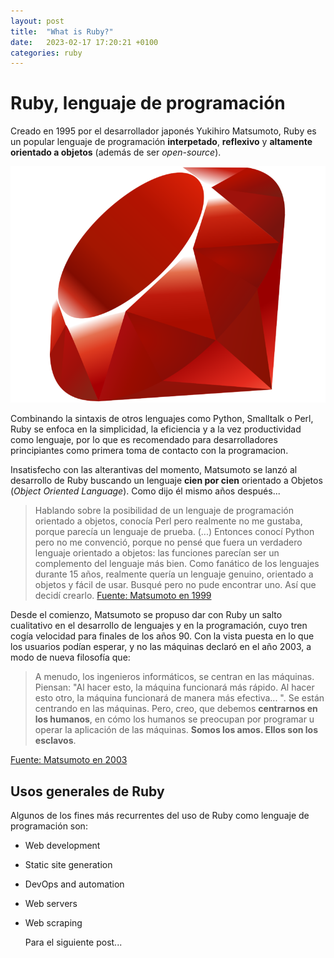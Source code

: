 ```yaml
---
layout: post
title:  "What is Ruby?"
date:   2023-02-17 17:20:21 +0100
categories: ruby
---
```

# Ruby, lenguaje de programación

Creado en 1995 por el desarrollador japonés Yukihiro Matsumoto, Ruby es un popular lenguaje de programación **interpetado**, **reflexivo** y **altamente orientado a objetos** (además de ser *open-source*).

![Logo de Ruby](../assets/logo.png)

Combinando la sintaxis de otros lenguajes como Python, Smalltalk o Perl, Ruby se enfoca en la simplicidad, la eficiencia y a la vez productividad como lenguaje, por lo que es recomendado para desarrolladores principiantes como primera toma de contacto con la programacion.

Insatisfecho con las alterantivas del momento, Matsumoto se lanzó al desarrollo de Ruby buscando un lenguaje **cien por cien** orientado a Objetos (*Object Oriented Language*). Como dijo él mismo años después...


> Hablando sobre la posibilidad de un lenguaje de programación orientado a objetos, conocía Perl pero realmente no me gustaba, porque parecía un lenguaje de prueba. (...) Entonces conocí Python pero no me convenció, porque no pensé que fuera un verdadero lenguaje orientado a objetos: las funciones parecían ser un complemento del lenguaje más bien. Como fanático de los lenguajes durante 15 años, realmente quería un lenguaje genuino, orientado a objetos y fácil de usar. Busqué pero no pude encontrar uno. Así que decidí crearlo. [Fuente: Matsumoto en 1999](https://ruby-doc.org/docs/ruby-doc-bundle/FAQ/FAQ.html)


Desde el comienzo, Matsumoto se propuso dar con Ruby un salto cualitativo en el desarrollo de lenguajes y en la programación, cuyo tren cogía velocidad para finales de los años 90. Con la vista puesta en lo que los usuarios podían esperar, y no las máquinas declaró en el año 2003, a modo de nueva filosofía que:

>  A menudo, los ingenieros informáticos, se centran en las máquinas. Piensan: "Al hacer esto, la máquina funcionará más rápido. Al hacer esto otro, la máquina funcionará de manera más efectiva... ". Se están centrando en las máquinas. Pero, creo, que debemos **centrarnos en los humanos**, en cómo los humanos se preocupan por programar u operar la aplicación de las máquinas. **Somos los amos. Ellos son los esclavos**.

[Fuente: Matsumoto en 2003](https://www.artima.com/articles/the-philosophy-of-ruby#part4)




## Usos generales de Ruby
Algunos de los fines más recurrentes del uso de Ruby como lenguaje de programación son:
- Web development
- Static site generation
- DevOps and automation
- Web servers
- Web scraping

  Para el siguiente post...


